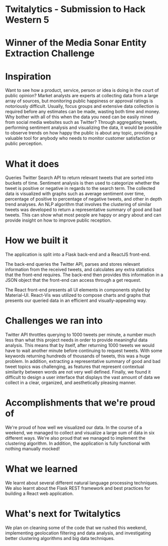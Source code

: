# Twitalytics - Submission to Hack Western 5
# Winner of the Media Sonar Entity Extraction Challenge

# Inspiration
Want to see how a product, service, person or idea is doing in the court of public opinion? Market analysts are experts at collecting data from a large array of sources, but monitoring public happiness or approval ratings is notoriously difficult. Usually, focus groups and extensive data collection is required before any estimates can be made, wasting both time and money. Why bother with all of this when the data you need can be easily mined from social media websites such as Twitter? Through aggregating tweets, performing sentiment analysis and visualizing the data, it would be possible to observe trends on how happy the public is about any topic, providing a valuable tool for anybody who needs to monitor customer satisfaction or public perception.

# What it does
Queries Twitter Search API to return relevant tweets that are sorted into buckets of time. Sentiment analysis is then used to categorize whether the tweet is positive or negative in regards to the search term. The collected data is visualized with graphs such as average sentiment over time, percentage of positive to percentage of negative tweets, and other in depth trend analyses. An NLP algorithm that involves the clustering of similar tweets was developed to return a representative summary of good and bad tweets. This can show what most people are happy or angry about and can provide insight on how to improve public reception.

# How we built it
The application is split into a Flask back-end and a ReactJS front-end.

The back-end queries the Twitter API, parses and stores relevant information from the received tweets, and calculates any extra statistics that the front-end requires. The back-end then provides this information in a JSON object that the front-end can access through a get request.

The React front-end presents all UI elements in components styled by Material-UI. React-Vis was utilized to compose charts and graphs that presents our queried data in an efficient and visually-appealing way.

# Challenges we ran into
Twitter API throttles querying to 1000 tweets per minute, a number much less than what this project needs in order to provide meaningful data analysis. This means that by itself, after returning 1000 tweets we would have to wait another minute before continuing to request tweets. With some keywords returning hundreds of thousands of tweets, this was a huge problem. In addition, extracting a representative summary of good and bad tweet topics was challenging, as features that represent contextual similarity between words are not very well defined. Finally, we found it difficult to design a user interface that displays the vast amount of data we collect in a clear, organized, and aesthetically pleasing manner.

# Accomplishments that we're proud of
We're proud of how well we visualized our data. In the course of a weekend, we managed to collect and visualize a large sum of data in six different ways. We're also proud that we managed to implement the clustering algorithm. In addition, the application is fully functional with nothing manually mocked!

# What we learned
We learnt about several different natural language processing techniques. We also learnt about the Flask REST framework and best practices for building a React web application.

# What's next for Twitalytics
We plan on cleaning some of the code that we rushed this weekend, implementing geolocation filtering and data analysis, and investigating better clustering algorithms and big data techniques.
